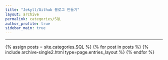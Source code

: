 ```yaml
---
title: "Jekyll/Github 블로그 만들기"
layout: archive
permalink: categories/SQL
author_profile: true
sidebar_main: true
---
```


<!-- 공백이 포함되어 있는 카테고리 이름의 경우 site.categories['a b c'] 이런식으로! -->

***

{% assign posts = site.categories.SQL %}
{% for post in posts %} {% include archive-single2.html type=page.entries_layout %} {% endfor %}